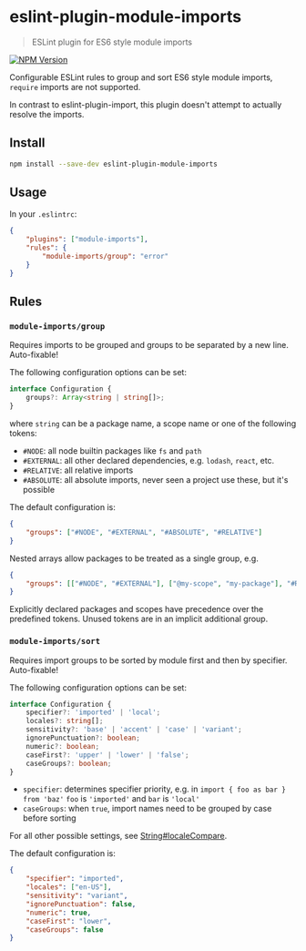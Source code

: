# eslint-plugin-module-imports

> ESLint plugin for ES6 style module imports

[![NPM Version][npm-image]][npm-url]

Configurable ESLint rules to group and sort ES6 style module imports, `require` imports are not supported.

In contrast to eslint-plugin-import, this plugin doesn't attempt to actually resolve the imports.

## Install

```sh
npm install --save-dev eslint-plugin-module-imports
```

## Usage

In your `.eslintrc`:

```json
{
    "plugins": ["module-imports"],
    "rules": {
        "module-imports/group": "error"
    }
}
```

## Rules

### `module-imports/group`

Requires imports to be grouped and groups to be separated by a new line. Auto-fixable!

The following configuration options can be set:

```ts
interface Configuration {
    groups?: Array<string | string[]>;
}
```

where `string` can be a package name, a scope name or one of the following tokens:

-   `#NODE`: all node builtin packages like `fs` and `path`
-   `#EXTERNAL`: all other declared dependencies, e.g. `lodash`, `react`, etc.
-   `#RELATIVE`: all relative imports
-   `#ABSOLUTE`: all absolute imports, never seen a project use these, but it's possible

The default configuration is:

```json
{
    "groups": ["#NODE", "#EXTERNAL", "#ABSOLUTE", "#RELATIVE"]
}
```

Nested arrays allow packages to be treated as a single group, e.g.

```json
{
    "groups": [["#NODE", "#EXTERNAL"], ["@my-scope", "my-package"], "#RELATIVE"]
}
```

Explicitly declared packages and scopes have precedence over the predefined tokens. Unused tokens are in an implicit additional group.

### `module-imports/sort`

Requires import groups to be sorted by module first and then by specifier. Auto-fixable!

The following configuration options can be set:

```ts
interface Configuration {
    specifier?: 'imported' | 'local';
    locales?: string[];
    sensitivity?: 'base' | 'accent' | 'case' | 'variant';
    ignorePunctuation?: boolean;
    numeric?: boolean;
    caseFirst?: 'upper' | 'lower' | 'false';
    caseGroups?: boolean;
}
```

-   `specifier`: determines specifier priority, e.g. in `import { foo as bar } from 'baz'` `foo` is `'imported'` and `bar` is `'local'`
-   `caseGroups`: when `true`, import names need to be grouped by case before sorting

For all other possible settings, see [String#localeCompare](https://developer.mozilla.org/en-US/docs/Web/JavaScript/Reference/Global_Objects/String/localeCompare).

The default configuration is:

```json
{
    "specifier": "imported",
    "locales": ["en-US"],
    "sensitivity": "variant",
    "ignorePunctuation": false,
    "numeric": true,
    "caseFirst": "lower",
    "caseGroups": false
}
```

[npm-image]: https://img.shields.io/npm/v/eslint-plugin-module-imports.svg
[npm-url]: https://npmjs.org/package/eslint-plugin-module-imports
